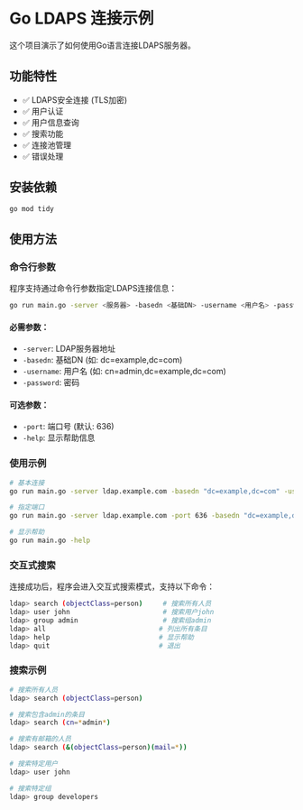 # Go LDAPS 连接示例

这个项目演示了如何使用Go语言连接LDAPS服务器。

## 功能特性

- ✅ LDAPS安全连接 (TLS加密)
- ✅ 用户认证
- ✅ 用户信息查询
- ✅ 搜索功能
- ✅ 连接池管理
- ✅ 错误处理

## 安装依赖

```bash
go mod tidy
```

## 使用方法

### 命令行参数

程序支持通过命令行参数指定LDAPS连接信息：

```bash
go run main.go -server <服务器> -basedn <基础DN> -username <用户名> -password <密码> [选项]
```

#### 必需参数：
- `-server`: LDAP服务器地址
- `-basedn`: 基础DN (如: dc=example,dc=com)
- `-username`: 用户名 (如: cn=admin,dc=example,dc=com)
- `-password`: 密码

#### 可选参数：
- `-port`: 端口号 (默认: 636)
- `-help`: 显示帮助信息

### 使用示例

```bash
# 基本连接
go run main.go -server ldap.example.com -basedn "dc=example,dc=com" -username "cn=admin,dc=example,dc=com" -password "mypassword"

# 指定端口
go run main.go -server ldap.example.com -port 636 -basedn "dc=example,dc=com" -username "cn=admin,dc=example,dc=com" -password "mypassword"

# 显示帮助
go run main.go -help
```

### 交互式搜索

连接成功后，程序会进入交互式搜索模式，支持以下命令：

```bash
ldap> search (objectClass=person)     # 搜索所有人员
ldap> user john                       # 搜索用户john
ldap> group admin                     # 搜索组admin
ldap> all                            # 列出所有条目
ldap> help                           # 显示帮助
ldap> quit                           # 退出
```

### 搜索示例

```bash
# 搜索所有人员
ldap> search (objectClass=person)

# 搜索包含admin的条目
ldap> search (cn=*admin*)

# 搜索有邮箱的人员
ldap> search (&(objectClass=person)(mail=*))

# 搜索特定用户
ldap> user john

# 搜索特定组
ldap> group developers
```